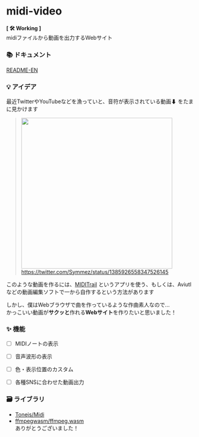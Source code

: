 # midi-video
**[ 🛠 Working ]**  
midiファイルから動画を出力するWebサイト


### 📚 ドキュメント
[README-EN](./README.md)


### 💡 アイデア
最近TwitterやYouTubeなどを漁っていと、音符が表示されている動画⬇ をたまに見かけます

> <a href="https://twitter.com/Symmez/status/1385926558347526145"><img width="400px" src="https://user-images.githubusercontent.com/50014309/145682238-369d0c16-7022-462e-afe3-e6549202bb3d.png"></img></a>  
> https://twitter.com/Symmez/status/1385926558347526145

このような動画を作るには、[MIDITrail](https://osdn.net/projects/miditrail/) というアプリを使う、もしくは、Aviutlなどの動画編集ソフトで一から自作するという方法があります  

しかし、僕はWebブラウザで曲を作っているような作曲素人なので...  
かっこいい動画が**サクッと**作れる**Webサイト**を作りたいと思いました！


### ✨ 機能
- [ ] MIDIノートの表示
- [ ] 音声波形の表示
- [ ] 色・表示位置のカスタム
- [ ] 各種SNSに合わせた動画出力


### 🗃 ライブラリ
- [Tonejs/Midi](https://github.com/Tonejs/Midi)
- [ffmpegwasm/ffmpeg.wasm](https://github.com/ffmpegwasm/ffmpeg.wasm)  
ありがとうございました！
